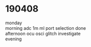 # 190408

monday  
morning adc 1m ml port selection done   
afternoon ocu osci glitch investigate   
evening   